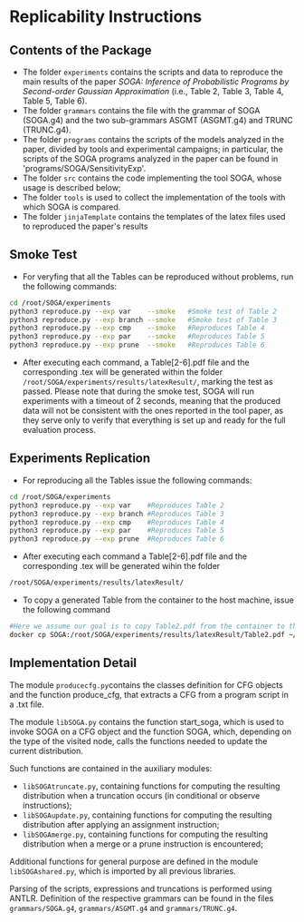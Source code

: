 # Replicability Instructions

## Contents of the Package

- The folder `experiments` contains the scripts and data to reproduce the main results of the paper _SOGA: Inference of Probabilistic Programs by Second-order Gaussian Approximation_ (i.e., Table 2, Table 3, Table 4, Table 5, Table 6).
- The folder `grammars` contains the file with the grammar of SOGA (SOGA.g4) and the two sub-grammars ASGMT (ASGMT.g4) and TRUNC (TRUNC.g4).
- The folder `programs` contains the scripts of the models analyzed in the paper, divided by tools and experimental campaigns; in particular, the scripts of the SOGA programs analyzed in the paper can be found in 'programs/SOGA/SensitivityExp'.
- The folder `src` contains the code implementing the tool SOGA, whose usage is described below;
- The folder `tools` is used to collect the implementation of the tools with which SOGA is compared. 
- The folder `jinjaTemplate` contains the templates of the latex files used to reproduced the paper's results 

## Smoke Test
- For veryfing that all the Tables can be reproduced without problems, run the following commands:
```bash
cd /root/SOGA/experiments
python3 reproduce.py --exp var    --smoke   #Smoke test of Table 2
python3 reproduce.py --exp branch --smoke   #Smoke test of Table 3
python3 reproduce.py --exp cmp    --smoke   #Reproduces Table 4
python3 reproduce.py --exp par    --smoke   #Reproduces Table 5
python3 reproduce.py --exp prune  --smoke   #Reproduces Table 6
```

- After executing each command, a Table[2-6].pdf file and the corresponding .tex will be generated within the folder `/root/SOGA/experiments/results/latexResult/`, marking the test as passed. Please note that during the smoke test, SOGA will run experiments with a timeout of 2 seconds, meaning that the produced data will not be consistent with the ones reported in the tool paper, as they serve only to verify that everything is set up and ready for the full evaluation process.

## Experiments Replication

- For reproducing all the Tables issue the following commands:

```bash
cd /root/SOGA/experiments
python3 reproduce.py --exp var    #Reproduces Table 2
python3 reproduce.py --exp branch #Reproduces Table 3
python3 reproduce.py --exp cmp    #Reproduces Table 4
python3 reproduce.py --exp par    #Reproduces Table 5
python3 reproduce.py --exp prune  #Reproduces Table 6
```

- After executing each command a Table[2-6].pdf file and the corresponding .tex will be generated wihin the folder 

```bash
/root/SOGA/experiments/results/latexResult/
```

- To copy a generated Table from the container to the host machine, issue the following command

```bash
#Here we assume our goal is to copy Table2.pdf from the container to the host machine
docker cp SOGA:/root/SOGA/experiments/results/latexResult/Table2.pdf ~/Table2.pdf
```
## Implementation Detail

The module `producecfg.py`contains the classes definition for CFG objects and the function produce_cfg, that extracts a CFG from a program script in a .txt file. 

The module `libSOGA.py` contains the function start_soga, which is used to invoke SOGA on a CFG object and the function SOGA, which, depending on the type of the visited node, calls the functions needed to update the current distribution. 

Such functions are contained in the auxiliary modules:
- `libSOGAtruncate.py`, containing functions for computing the resulting distribution when a truncation occurs (in conditional or observe instructions);
- `libSOGAupdate.py`, containing functions for computing the resulting distribution after applying an assignment instruction;
- `libSOGAmerge.py`, containing functions for computing the resulting distribution when a merge or a prune instruction is encountered;

Additional functions for general purpose are defined in the module `libSOGAshared.py`, which is imported by all previous libraries.

Parsing of the scripts, expressions and truncations is performed using ANTLR. Definition of the respective grammars can be found in the files `grammars/SOGA.g4`, `grammars/ASGMT.g4` and `grammars/TRUNC.g4`.